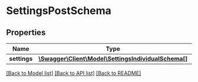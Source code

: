 # SettingsPostSchema

## Properties
Name | Type | Description | Notes
------------ | ------------- | ------------- | -------------
**settings** | [**\Swagger\Client\Model\SettingsIndividualSchema[]**](SettingsIndividualSchema.md) |  | [optional] 

[[Back to Model list]](../README.md#documentation-for-models) [[Back to API list]](../README.md#documentation-for-api-endpoints) [[Back to README]](../README.md)


